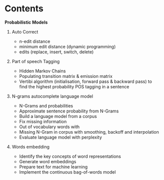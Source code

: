 # Contents

**Probabilistic Models**
1. Auto Correct
    - n-edit distance
    - minimum edit distance (dynamic programming)
    - edits (replace, insert, switch, delete)

2. Part of speech Tagging
    - Hidden Markov Chains
    - Populating transition matrix & emission matrix
    - Vertibi algorithm (initialisation, forward pass & backward pass) to find the highest probability POS tagging in a sentence

3. N-grams autocomplete language model
    - N-Grams and probabilities
    - Approximate sentence probability from N-Grams
    - Build a language model from a corpus
    - Fix missing information
    - Out of vocabulary words with <UNK>
    - Missing N-Gram in corpus with smoothing, backoff and interpolation
    - Evaluate language model with perplexity

4. Words embedding
    - Identify the key concepts of word representations
    - Generate word embeddings
    - Prepare text for machine learning
    - Implement the continuous bag-of-words model
